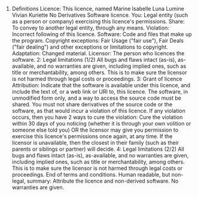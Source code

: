 1. Definitions
Licence: This licence, named Marine Isabelle Luna Lumine Vivian Kuriette No Derivatives Software licence.
You: Legal entity (such as a person or company) exercising this licence's permissions.
Share: To convey to another legal entity, through any means.
Violation: Incorrect following of this licence.
Software: Code and files that make up the program.
Copyright exceptions: Fair Usage ("fair use"), Fair Deals ("fair dealing") and other exceptions or limitations to copyright.
Adaptation: Changed material.
Licensor: The person who licences the software.
2: Legal limitations (1/2)
All bugs and flaws intact (as-is), as-available, and no warranties are given, including implied ones, such as title or merchantability, among others. This is to make sure the licensor is not harmed through legal costs or proceedings.
3: Grant of licence
Attribution: Indicate that the software is available under this licence, and include the text of, or a web link or URI to, this licence. The software, in unmodified form only, and a way to access the source code must be shared. You must not share derivatives of the source code or the software, as that would incur a violation of this licence. If any violation occurs, then you have 2 ways to cure the violation: Cure the violation within 30 days of you noticing (whether it is through your own volition or someone else told you) OR the licensor may give you permission to exercise this licence's permissions once again, at any time. If the licensor is unavailable, then the closest in their family (such as their parents or siblings or partner) will decide.
4: Legal limitations (2/2)
All bugs and flaws intact (as-is), as-available, and no warranties are given, including implied ones, such as title or merchantability, among others. This is to make sure the licensor is not harmed through legal costs or proceedings.
End of terms and conditions.
Human readable, but non-legal, summary: Attribute the licence and non-derived software. No warranties are given.
